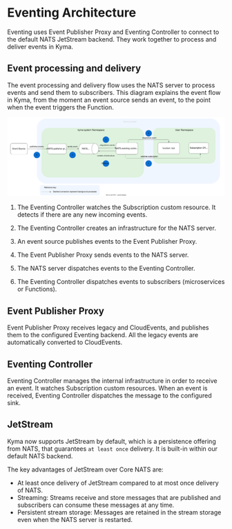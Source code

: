 # Eventing Architecture

Eventing uses Event Publisher Proxy and Eventing Controller to connect to the default NATS JetStream backend. They work together to process and deliver events in Kyma.

## Event processing and delivery

The event processing and delivery flow uses the NATS server to process events and send them to subscribers.
This diagram explains the event flow in Kyma, from the moment an event source sends an event, to the point when the event triggers the Function.

![Eventing flow](../assets/evnt-architecture.svg)

1. The Eventing Controller watches the Subscription custom resource. It detects if there are any new incoming events.

2. The Eventing Controller creates an infrastructure for the NATS server.

3. An event source publishes events to the Event Publisher Proxy.

4. The Event Publisher Proxy sends events to the NATS server.

5. The NATS server dispatches events to the Eventing Controller.

6. The Eventing Controller dispatches events to subscribers (microservices or Functions).


## Event Publisher Proxy

Event Publisher Proxy receives legacy and CloudEvents, and publishes them to the configured Eventing backend. All the legacy events are automatically converted to CloudEvents.

## Eventing Controller

Eventing Controller manages the internal infrastructure in order to receive an event. It watches Subscription custom resources. When an event is received, Eventing Controller dispatches the message to the configured sink.

## JetStream

Kyma now supports JetStream by default, which is a persistence offering from NATS, that guarantees `at least once` delivery. It is built-in within our default NATS backend.

The key advantages of JetStream over Core NATS are:

- At least once delivery of JetStream compared to at most once delivery of NATS.
- Streaming: Streams receive and store messages that are published and subscribers can consume these messages at any time.
- Persistent stream storage: Messages are retained in the stream storage even when the NATS server is restarted.
